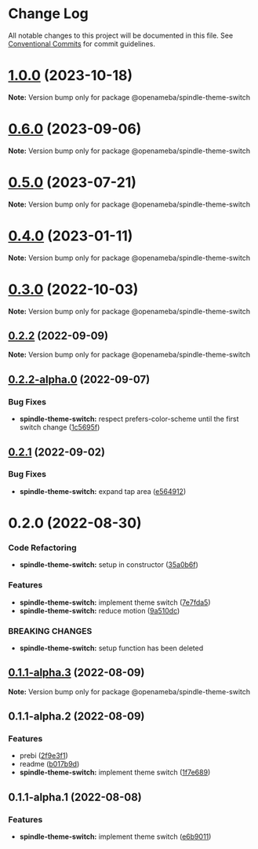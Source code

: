 # Change Log

All notable changes to this project will be documented in this file.
See [Conventional Commits](https://conventionalcommits.org) for commit guidelines.

# [1.0.0](https://github.com/openameba/spindle/compare/@openameba/spindle-theme-switch@0.6.0...@openameba/spindle-theme-switch@1.0.0) (2023-10-18)

**Note:** Version bump only for package @openameba/spindle-theme-switch

# [0.6.0](https://github.com/openameba/spindle/compare/@openameba/spindle-theme-switch@0.5.0...@openameba/spindle-theme-switch@0.6.0) (2023-09-06)

**Note:** Version bump only for package @openameba/spindle-theme-switch

# [0.5.0](https://github.com/openameba/spindle/compare/@openameba/spindle-theme-switch@0.4.0...@openameba/spindle-theme-switch@0.5.0) (2023-07-21)

**Note:** Version bump only for package @openameba/spindle-theme-switch

# [0.4.0](https://github.com/openameba/spindle/compare/@openameba/spindle-theme-switch@0.3.0...@openameba/spindle-theme-switch@0.4.0) (2023-01-11)

**Note:** Version bump only for package @openameba/spindle-theme-switch

# [0.3.0](https://github.com/openameba/spindle/compare/@openameba/spindle-theme-switch@0.2.2...@openameba/spindle-theme-switch@0.3.0) (2022-10-03)

**Note:** Version bump only for package @openameba/spindle-theme-switch

## [0.2.2](https://github.com/openameba/spindle/compare/@openameba/spindle-theme-switch@0.2.2-alpha.0...@openameba/spindle-theme-switch@0.2.2) (2022-09-09)

**Note:** Version bump only for package @openameba/spindle-theme-switch

## [0.2.2-alpha.0](https://github.com/openameba/spindle/compare/@openameba/spindle-theme-switch@0.2.1...@openameba/spindle-theme-switch@0.2.2-alpha.0) (2022-09-07)

### Bug Fixes

- **spindle-theme-switch:** respect prefers-color-scheme until the first switch change ([1c5695f](https://github.com/openameba/spindle/commit/1c5695fc718053291979594212678e8a45a8134c))

## [0.2.1](https://github.com/openameba/spindle/compare/@openameba/spindle-theme-switch@0.2.0...@openameba/spindle-theme-switch@0.2.1) (2022-09-02)

### Bug Fixes

- **spindle-theme-switch:** expand tap area ([e564912](https://github.com/openameba/spindle/commit/e5649121b3f175e88a98ac4b87daaee5b2c1931d))

# 0.2.0 (2022-08-30)

### Code Refactoring

- **spindle-theme-switch:** setup in constructor ([35a0b6f](https://github.com/openameba/spindle/commit/35a0b6fe75f69e87fdc71ce6013bf95121da66bb))

### Features

- **spindle-theme-switch:** implement theme switch ([7e7fda5](https://github.com/openameba/spindle/commit/7e7fda5e0040e055a40198fe90cebc82649c161f))
- **spindle-theme-switch:** reduce motion ([9a510dc](https://github.com/openameba/spindle/commit/9a510dc4efde703dd41d5efabf95dfcf60307805))

### BREAKING CHANGES

- **spindle-theme-switch:** setup function has been deleted

## [0.1.1-alpha.3](https://github.com/openameba/spindle/compare/@openameba/spindle-theme-switch@0.1.1-alpha.2...@openameba/spindle-theme-switch@0.1.1-alpha.3) (2022-08-09)

**Note:** Version bump only for package @openameba/spindle-theme-switch

## 0.1.1-alpha.2 (2022-08-09)

### Features

- prebi ([2f9e3f1](https://github.com/openameba/spindle/commit/2f9e3f1f7d3c0c76343b9d32cd2f12e5916d9883))
- readme ([b017b9d](https://github.com/openameba/spindle/commit/b017b9dde926eb3064cd0ddd115ecd3840c8b455))
- **spindle-theme-switch:** implement theme switch ([1f7e689](https://github.com/openameba/spindle/commit/1f7e68963ee6f42bac3932e648b1cb09bdad0d23))

## 0.1.1-alpha.1 (2022-08-08)

### Features

- **spindle-theme-switch:** implement theme switch ([e6b9011](https://github.com/openameba/spindle/commit/e6b90119581a914edec68cc10d3d70d20a6753b4))
